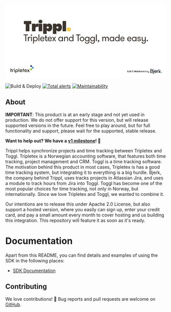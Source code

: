 ![Tripletex Golang Client][banner]

![Build & Deploy][build-badge]
[![Total alerts][lgtm-badge]][lgtm-alerts]
[![Maintainability][codeclimate-badge]][codeclimate]

## About

**IMPORTANT**: This product is at an early stage and not yet used in production.
We do not offer support for this version, but will release supported versions
in the future. Feel free to play around, but for full functionality and support,
please wait for the supported, stable release.

**Want to help out? We have a [v1 milestone](https://github.com/bjerkio/trippl/milestone/1)! :tada:**

Trippl helps synchronize projects and time tracking between Tripletex and Toggl.
Tripletex is a Norwegian accounting software, that features both time tracking,
project management and CRM. Toggl is a time tracking software. The motivation behind
this product in most cases, Tripletex is has a good time tracking system, but integrating
it to everything is a big hurdle. Bjerk, the company behind Trippl, uses tracks projects
in Atlassian Jira, and uses a module to track hours from Jira into Toggl. Toggl has become
one of the most popular choices for time tracking, not only in Norway, but internationally.
Since we love Tripletex and Toggl, we wanted to combine it.

Our intentions are to release this under Apache 2.0 License, but also support a hosted version,
where you easily can sign up, enter your credit card, and pay a small amount every month to
cover hosting and us building this integration. This repository will feature it as
soon as it's ready.

# Documentation

Apart from this README, you can find details and examples of using the SDK in
the following places:

- [SDK Documentation][sdk-doc]

## Contributing

We love contributions! 🙏 Bug reports and pull requests are welcome on [GitHub][github].

[banner]: ./.github/header.png
[build-badge]: https://github.com/bjerkio/trippl/workflows/build/badge.svg
[lgtm-badge]: https://img.shields.io/lgtm/alerts/g/bjerkio/trippl.svg?logo=lgtm&logoWidth=18
[lgtm-alerts]: https://lgtm.com/projects/g/bjerkio/trippl/alerts/
[codeclimate-badge]: https://api.codeclimate.com/v1/badges/58be7beec5935ef4531b/maintainability
[codeclimate]: https://codeclimate.com/github/bjerkio/trippl/maintainability
[sdk-doc]: https://pkg.go.dev/mod/github.com/trippl/tripletex-go
[github]: https://bjerkio/trippl
